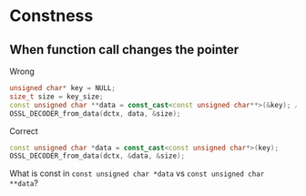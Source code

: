 # Constness

## When function call changes the pointer

Wrong

```cpp
unsigned char* key = NULL;
size_t size = key_size;
const unsigned char **data = const_cast<const unsigned char**>(&key); // data pointer will be changed
OSSL_DECODER_from_data(dctx, data, &size);

```

Correct

```cpp
const unsigned char *data = const_cast<const unsigned char*>(key);
OSSL_DECODER_from_data(dctx, &data, &size);
```

What is const in `const unsigned char *data` vs `const unsigned char **data`?

